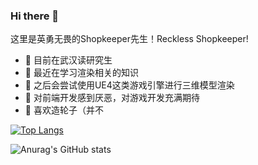 ### Hi there 👋
这里是英勇无畏的Shopkeeper先生！Reckless Shopkeeper!
<!--
**CN-Shopkeeper/CN-Shopkeeper** is a ✨ _special_ ✨ repository because its `README.md` (this file) appears on your GitHub profile.

Here are some ideas to get you started:

- 🔭 I’m currently working on ...
- 🌱 I’m currently learning ...
- 👯 I’m looking to collaborate on ...
- 🤔 I’m looking for help with ...
- 💬 Ask me about ...
- 📫 How to reach me: ...
- 😄 Pronouns: ...
- ⚡ Fun fact: ...
-->

- 🔭 目前在武汉读研究生
- 🌱 最近在学习渲染相关的知识
- 👯 之后会尝试使用UE4这类游戏引擎进行三维模型渲染
- 🤔 对前端开发感到厌恶，对游戏开发充满期待
- 💬 喜欢造轮子（并不
  
[![Top Langs](https://github-readme-stats.vercel.app/api/top-langs/?username=CN-Shopkeeper&layout=compact&hide=html,javascript,c)](https://github.com/anuraghazra/github-readme-stats)

![Anurag's GitHub stats](https://github-readme-stats.vercel.app/api?username=CN-Shopkeeper&layout=compact)

<!--[![wakatime](https://wakatime.com/badge/user/7e7c9b8c-f1a2-45d5-a175-922086f27157.svg)](https://wakatime.com/@7e7c9b8c-f1a2-45d5-a175-922086f27157)

[![Harlok's wakatime stats](https://github-readme-stats.vercel.app/api/wakatime?username=@CN-Shopkeeper)](https://github.com/anuraghazra/github-readme-stats)-->
